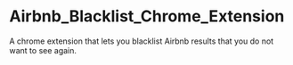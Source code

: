 # Airbnb_Blacklist_Chrome_Extension
A chrome extension that lets you blacklist Airbnb results that you do not want to see again.
